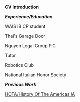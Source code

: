 **CV Introduction**

***Experience/Education***

WAIS IB CP student

Thai's Garage Door 

Nguyen Legal Group P.C

Tutor

Robotics Club

National Italian Honor Society



***Previous Work***

[HOTA/History Of The Americas IA](https://docs.google.com/document/d/1XYyXSrIlbpidIH4kQ-rd6YbL41XjrNIeipEpllmSHDY/edit#heading=h.mpudln1zatjd)
